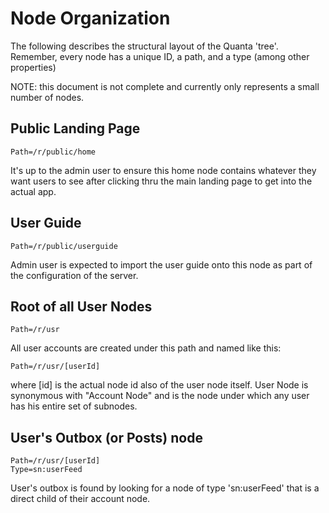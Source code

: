 # Node Organization

The following describes the structural layout of the Quanta 'tree'. Remember, every node has a unique ID, a path, and a type (among other properties)

NOTE: this document is not complete and currently only represents a small number of nodes.

## Public Landing Page 

    Path=/r/public/home

It's up to the admin user to ensure this home node contains whatever they want users to see after clicking thru the main landing page to get into the actual app.

## User Guide 

    Path=/r/public/userguide

Admin user is expected to import the user guide onto this node as part of the configuration of the server.

## Root of all User Nodes 

    Path=/r/usr

All user accounts are created under this path and named like this:

    Path=/r/usr/[userId]

where [id] is the actual node id also of the user node itself. User Node is synonymous with "Account Node" and is the node under which any user has his entire set of subnodes.

## User's Outbox (or Posts) node

    Path=/r/usr/[userId]
    Type=sn:userFeed

User's outbox is found by looking for a node of type 'sn:userFeed' that is a direct child of their account node.
